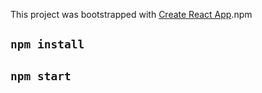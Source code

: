 This project was bootstrapped with [Create React App](https://github.com/facebook/create-react-app).npm

## `npm install`
## `npm start`


